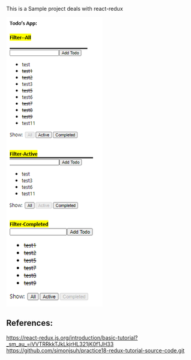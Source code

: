 This is a Sample project deals with react-redux

![reactreduximage](https://github.com/sgangapuram/react-redux-todo/blob/master/todo-picture.PNG) 

## References:<br />
https://react-redux.js.org/introduction/basic-tutorial?_sm_au_=iVVTRRkkTJkLkjrHL321jK0f1JH33<br />
https://github.com/simonjsuh/practice18-redux-tutorial-source-code.git
